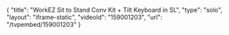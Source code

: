{
    "title": "WorkEZ Sit to Stand Conv Kit + Tilt Keyboard in SL",
    "type": "solo",
    "layout": "iframe-static",
    "videoId": "159001203",
    "url": "\/tvpembed\/159001203"
}